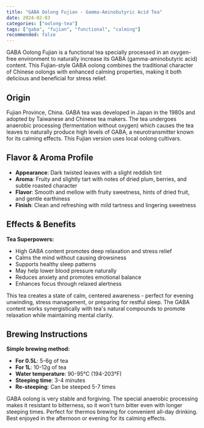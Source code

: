 ```yaml
---
title: "GABA Oolong Fujian - Gamma-Aminobutyric Acid Tea"
date: 2024-02-03
categories: ["oolong-tea"]
tags: ["gaba", "fujian", "functional", "calming"]
recommended: false
---
```


GABA Oolong Fujian is a functional tea specially processed in an oxygen-free environment to naturally increase its GABA (gamma-aminobutyric acid) content. This Fujian-style GABA oolong combines the traditional character of Chinese oolongs with enhanced calming properties, making it both delicious and beneficial for stress relief.

## Origin

Fujian Province, China. GABA tea was developed in Japan in the 1980s and adopted by Taiwanese and Chinese tea makers. The tea undergoes anaerobic processing (fermentation without oxygen) which causes the tea leaves to naturally produce high levels of GABA, a neurotransmitter known for its calming effects. This Fujian version uses local oolong cultivars.

## Flavor & Aroma Profile

- **Appearance**: Dark twisted leaves with a slight reddish tint
- **Aroma**: Fruity and slightly tart with notes of dried plum, berries, and subtle roasted character
- **Flavor**: Smooth and mellow with fruity sweetness, hints of dried fruit, and gentle earthiness
- **Finish**: Clean and refreshing with mild tartness and lingering sweetness

## Effects & Benefits

**Tea Superpowers:**
- High GABA content promotes deep relaxation and stress relief
- Calms the mind without causing drowsiness
- Supports healthy sleep patterns
- May help lower blood pressure naturally
- Reduces anxiety and promotes emotional balance
- Enhances focus through relaxed alertness

This tea creates a state of calm, centered awareness - perfect for evening unwinding, stress management, or preparing for restful sleep. The GABA content works synergistically with tea's natural compounds to promote relaxation while maintaining mental clarity.

## Brewing Instructions

**Simple brewing method:**
- **For 0.5L**: 5-6g of tea
- **For 1L**: 10-12g of tea
- **Water temperature**: 90-95°C (194-203°F)
- **Steeping time**: 3-4 minutes
- **Re-steeping**: Can be steeped 5-7 times

GABA oolong is very stable and forgiving. The special anaerobic processing makes it resistant to bitterness, so it won't turn bitter even with longer steeping times. Perfect for thermos brewing for convenient all-day drinking. Best enjoyed in the afternoon or evening for its calming effects.
